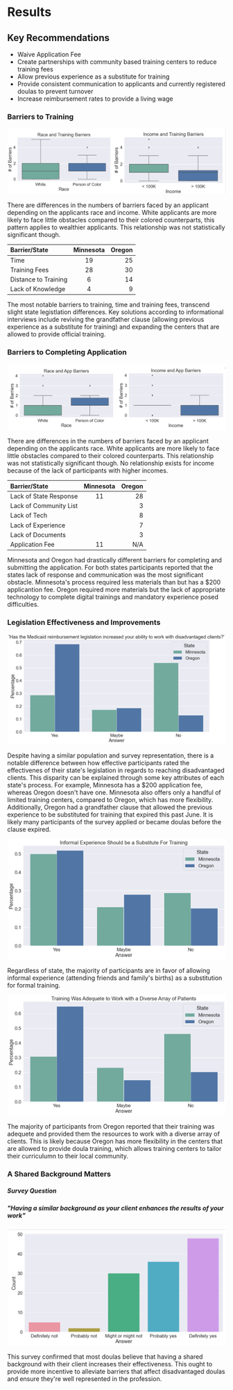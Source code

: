 # Results 

## Key Recommendations 
- Waive Application Fee
- Create partnerships with community based training centers to reduce training fees
- Allow previous experience as a substitute for training
- Provide consistent communication to applicants and currently registered doulas to prevent turnover
- Increase reimbursement rates to provide a living wage

### Barriers to Training
![chart](assets/img/trainingboxplots.png)

There are differences in the numbers of barriers faced by an applicant depending on the applicants race and income. White applicants are more likely to face little obstacles compared to their colored counterparts, this pattern applies to wealthier applicants. This relationship was not statistically significant though. 

| Barrier/State        | Minnesota      | Oregon        |
| :---                 |     :---:      |          ---: |
| Time                 | 19             | 25            |
| Training Fees        | 28             | 30            |
| Distance to Training | 6              | 14            |
| Lack of Knowledge    | 4              | 9             |

The most notable barriers to training, time and training fees, transcend slight state legistlation differences. Key solutions according to informational interviews 
include reviving the grandfather clause (allowing previous experience as a substitute for training) and expanding the centers that are allowed to provide official training. 


### Barriers to Completing Application
![chart](assets/img/appboxplots.png)

There are differences in the numbers of barriers faced by an applicant depending on the applicants race. White applicants are more likely to face little obstacles compared to their colored counterparts. This relationship was not statistically significant though. No relationship exists for income because of the lack of participants with higher incomes. 

| Barrier/State           | Minnesota      | Oregon        |
| :---                    |     :---:      |          ---: |
| Lack of State Response  | 11             | 28            |
| Lack of Community List  |                | 3             |
| Lack of Tech            |                | 8             |
| Lack of Experience      |                | 7             |
| Lack of Documents       |                | 3             |
| Application Fee         | 11             | N/A           |

Minnesota and Oregon had drastically different barriers for completing and submitting the application. For both states participants reported that the states lack of response and communication was the most significant obstacle. Minnesota's process required less materials than but has a $200 applicantion fee. Oregon required more materials but the lack of appropriate technology to complete digital trainings and mandatory experience posed difficulties. 

### Legislation Effectiveness and Improvements
![chart](assets/img/diversetraining.png)

Despite having a similar population and survey representation, there is a notable difference between how effective participants rated the effectivenes of their state's legislation in regards to reaching disadvantaged clients. This disparity can be explained through some key attributes of each state's process. For example, Minnesota has a $200 application fee, whereas Oregon doesn't have one. Minnesota also offers only a handful of limited training centers, compared to Oregon, which has more flexibility. Additionally, Oregon had a grandfather clause that allowed the previous experience to be substituted for training that expired this past June. It is likely many participants of the survey applied or became doulas before the clause expired.

![chart](assets/img/informalex.png)

Regardless of state, the majority of participants are in favor of allowing informal experience (attending friends and family's births) as a substitution for formal
training. 

![chart](assets/img/trainingok.png)

The majority of participants from Oregon reported that their training was adequete and provided them the resources to work with a diverse array of clients. This is likely because Oregon has more flexibility in the centers that are allowed to provide doula training, which allows training centers to tailor their curriculumn to their local community. 

### A Shared Background Matters

##### Survey Question
##### "Having a similar background as your client enhances the results of your work"

![chart](assets/img/sharedbackground.png)

This survey confirmed that most doulas believe that having a shared background with their client
increases their effectiveness. This ought to provide more incentive to alleviate barriers that affect disadvantaged doulas and ensure they're well represented in the profession. 


